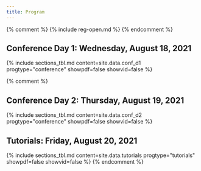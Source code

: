 ```yaml
---
title: Program
---
```

{% comment %}
{% include reg-open.md %}
{% endcomment %}

## Conference Day 1: Wednesday, August 18, 2021

{% include sections_tbl.md content=site.data.conf_d1 progtype="conference" showpdf=false showvid=false  %}

{% comment %}
## Conference Day 2: Thursday, August 19, 2021

{% include sections_tbl.md content=site.data.conf_d2 progtype="conference" showpdf=false showvid=false %}

## Tutorials: Friday, August 20, 2021

{% include sections_tbl.md content=site.data.tutorials progtype="tutorials" showpdf=false showvid=false %}
{% endcomment %}
